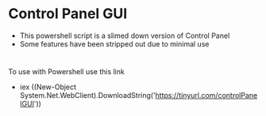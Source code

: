 # Control Panel GUI
- This powershell script is a slimed down version of Control Panel
- Some features have been stripped out due to minimal use
#
 To use with Powershell use this link
- iex ((New-Object System.Net.WebClient).DownloadString('https://tinyurl.com/controlPanelGUI'))
